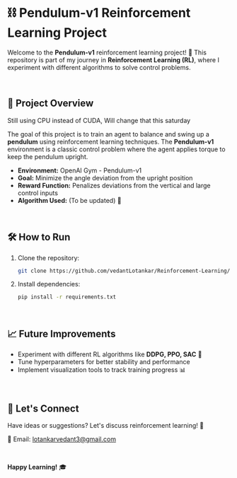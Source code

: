 # ⛓️ Pendulum-v1 Reinforcement Learning Project  

Welcome to the **Pendulum-v1** reinforcement learning project! 🚀 This repository is part of my journey in **Reinforcement Learning (RL)**, where I experiment with different algorithms to solve control problems.  

<br/>

## 🎯 Project Overview  

Still using CPU instead of CUDA, Will change that this saturday

The goal of this project is to train an agent to balance and swing up a **pendulum** using reinforcement learning techniques. The **Pendulum-v1** environment is a classic control problem where the agent applies torque to keep the pendulum upright.  

- **Environment:** OpenAI Gym - Pendulum-v1  
- **Goal:** Minimize the angle deviation from the upright position  
- **Reward Function:** Penalizes deviations from the vertical and large control inputs  
- **Algorithm Used:** (To be updated) 🤖  

<br/>

## 🛠️ How to Run  

1. Clone the repository:  
   ```bash
   git clone https://github.com/vedantLotankar/Reinforcement-Learning/pendulum-v1.git
   ```  
2. Install dependencies:  
   ```bash
   pip install -r requirements.txt
   ```   

<br/>

## 📈 Future Improvements  

- Experiment with different RL algorithms like **DDPG, PPO, SAC** 🎯  
- Tune hyperparameters for better stability and performance  
- Implement visualization tools to track training progress 📊  

<br/>

## 🤝 Let's Connect  

Have ideas or suggestions? Let's discuss reinforcement learning! 🤝  

📧 Email: [lotankarvedant3@gmail.com](mailto:lotankarvedant3@gmail.com)

<br/>

**Happy Learning!** 🎓
